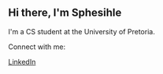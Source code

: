 ## Hi there, I'm Sphesihle

I'm a CS student at the University of Pretoria. 

Connect with me:

[LinkedIn](https://www.linkedin.com/in/sphesihle-mtwa-a33924206)
 
